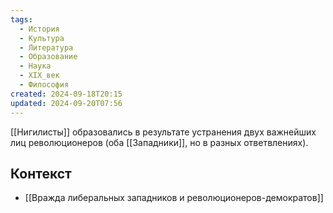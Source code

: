```yaml
---
tags:
  - История
  - Культура
  - Литература
  - Образование
  - Наука
  - XIX_век
  - Философия
created: 2024-09-18T20:15
updated: 2024-09-20T07:56
---
```


[[Нигилисты]] образовались в результате устранения двух важнейших лиц революционеров (оба [[Западники]], но в разных ответвлениях).

## Контекст
- [[Вражда либеральных западников и революционеров-демократов]]


